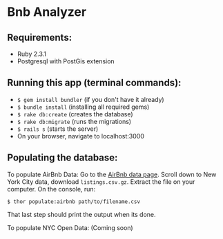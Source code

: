 # Bnb Analyzer

## Requirements:

* Ruby 2.3.1
* Postgresql with PostGis extension

## Running this app (terminal commands):

* `$ gem install bundler` (if you don't have it already)
* `$ bundle install` (installing all required gems)
* `$ rake db:create` (creates the database)
* `$ rake db:migrate` (runs the migrations)
* `$ rails s` (starts the server)
* On your browser, navigate to localhost:3000

## Populating the database:

To populate AirBnb Data:
Go to the [AirBnb data page](insideairbnb.com/get-the-data.html).
Scroll down to New York City data, download `listings.csv.gz`.
Extract the file on your computer.
On the console, run:

`$ thor populate:airbnb path/to/filename.csv`

That last step should print the output when its done.

To populate NYC Open Data: 
(Coming soon)